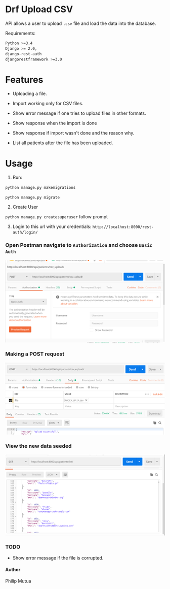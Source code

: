 # Drf Upload CSV

API allows a user to upload `.csv` file and load the data into the database.

Requirements:
```bash
Python >=3.4
Django >= 2.0,
django-rest-auth
djangorestframework >=3.0
```

# Features

- Uploading a file.

- Import working only for CSV files.

- Show error message if one tries to upload files in other formats.

- Show response when the import is done

- Show response if import wasn't done and the reason why.

- List all patients after the file has been uploaded.


# Usage 

1. Run:

`python manage.py makemigrations`

`python manage.py migrate`


2. Create User

`python manage.py createsuperuser` follow prompt


3. Login to this url with your credentials: `http://localhost:8000/rest-auth/login/`


### Open Postman navigate to `Authorization` and choose  `Basic Auth`


![alt text](/static/postman.PNG)


### Making a POST request


![alt text](/static/postman01.PNG)


### View the new data seeded 

![alt text](/static/postman03.PNG)

### TODO 

- Show error message if the file is corrupted.



#### Author 

Philip Mutua 